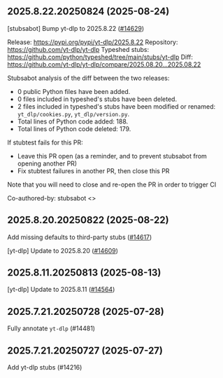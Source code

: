 ## 2025.8.22.20250824 (2025-08-24)

[stubsabot] Bump yt-dlp to 2025.8.22 ([#14629](https://github.com/python/typeshed/pull/14629))

Release: https://pypi.org/pypi/yt-dlp/2025.8.22
Repository: https://github.com/yt-dlp/yt-dlp
Typeshed stubs: https://github.com/python/typeshed/tree/main/stubs/yt-dlp
Diff: https://github.com/yt-dlp/yt-dlp/compare/2025.08.20...2025.08.22

Stubsabot analysis of the diff between the two releases:
 - 0 public Python files have been added.
 - 0 files included in typeshed's stubs have been deleted.
 - 2 files included in typeshed's stubs have been modified or renamed: `yt_dlp/cookies.py`, `yt_dlp/version.py`.
 - Total lines of Python code added: 188.
 - Total lines of Python code deleted: 179.

If stubtest fails for this PR:
- Leave this PR open (as a reminder, and to prevent stubsabot from opening another PR)
- Fix stubtest failures in another PR, then close this PR

Note that you will need to close and re-open the PR in order to trigger CI

Co-authored-by: stubsabot <>

## 2025.8.20.20250822 (2025-08-22)

Add missing defaults to third-party stubs ([#14617](https://github.com/python/typeshed/pull/14617))

[yt-dlp] Update to 2025.8.20 ([#14609](https://github.com/python/typeshed/pull/14609))

## 2025.8.11.20250813 (2025-08-13)

[yt-dlp] Update to 2025.8.11 ([#14564](https://github.com/python/typeshed/pull/14564))

## 2025.7.21.20250728 (2025-07-28)

Fully annotate `yt-dlp` (#14481)

## 2025.7.21.20250727 (2025-07-27)

Add yt-dlp stubs (#14216)

